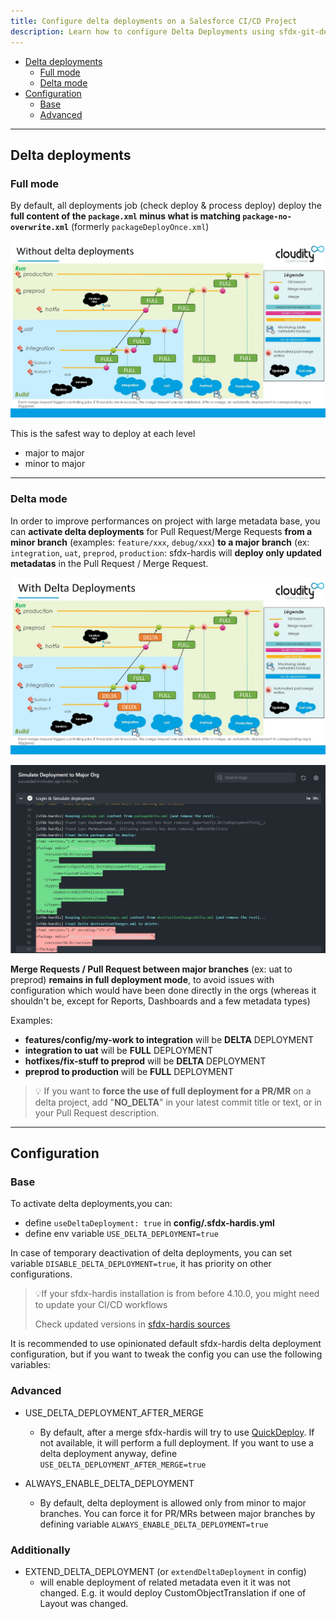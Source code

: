 ```yaml
---
title: Configure delta deployments on a Salesforce CI/CD Project
description: Learn how to configure Delta Deployments using sfdx-git-delta on a sfdx-hardis CI/CD Project
---
```

<!-- markdownlint-disable MD013 -->

- [Delta deployments](#delta-deployments)
  - [Full mode](#full-mode)
  - [Delta mode](#delta-mode)
- [Configuration](#configuration)
  - [Base](#base)
  - [Advanced](#advanced)

___

## Delta deployments

### Full mode

By default, all deployments job (check deploy & process deploy) deploy the **full content of the `package.xml` minus what is matching `package-no-overwrite.xml`** (formerly `packageDeployOnce.xml`)

![](assets/images/ci-cd-schema-delta-off.jpg)

This is the safest way to deploy at each level

- major to major
- minor to major

___

### Delta mode

In order to improve performances on project with large metadata base, you can **activate delta deployments** for Pull Request/Merge Requests **from a minor branch** (examples: `feature/xxx`, `debug/xxx`) **to a major branch** (ex: `integration`, `uat`, `preprod`, `production`: sfdx-hardis will **deploy only updated metadatas** in the Pull Request / Merge Request.

![](assets/images/ci-cd-schema-delta.jpg)

![](assets/images/screenshot-delta-deployment.jpg)

**Merge Requests / Pull Request between major branches** (ex: uat to preprod) **remains in full deployment mode**, to avoid issues with configuration which would have been done directly in the orgs (whereas it shouldn't be, except for Reports, Dashboards and a few metadata types)

Examples:

- **features/config/my-work to integration** will be **DELTA** DEPLOYMENT
- **integration to uat** will be **FULL** DEPLOYMENT
- **hotfixes/fix-stuff to preprod** will be **DELTA** DEPLOYMENT
- **preprod to production** will be **FULL** DEPLOYMENT

> 💡 If you want to **force the use of full deployment for a PR/MR** on a delta project, add "**NO_DELTA**" in your latest commit title or text, or in your Pull Request description.

___

## Configuration

### Base

To activate delta deployments,you can:

- define `useDeltaDeployment: true` in **config/.sfdx-hardis.yml**
- define env variable `USE_DELTA_DEPLOYMENT=true`

In case of temporary deactivation of delta deployments, you can set variable `DISABLE_DELTA_DEPLOYMENT=true`, it has priority on other configurations.

> 💡If your sfdx-hardis installation is from before 4.10.0, you might need to update your CI/CD workflows
>
> Check updated versions in [sfdx-hardis sources](https://github.com/hardisgroupcom/sfdx-hardis/tree/main/defaults/ci)

It is recommended to use opinionated default sfdx-hardis delta deployment configuration, but if you want to tweak the config you can use the following variables:

### Advanced

- USE_DELTA_DEPLOYMENT_AFTER_MERGE
  - By default, after a merge sfdx-hardis will try to use [QuickDeploy](salesforce-ci-cd-setup-integrations-home.md#git-providers). If not available, it will perform a full deployment. If you want to use a delta deployment anyway, define `USE_DELTA_DEPLOYMENT_AFTER_MERGE=true`

- ALWAYS_ENABLE_DELTA_DEPLOYMENT
  - By default, delta deployment is allowed only from minor to major branches. You can force it for PR/MRs between major branches by defining variable `ALWAYS_ENABLE_DELTA_DEPLOYMENT=true`

### Additionally

- EXTEND_DELTA_DEPLOYMENT (or `extendDeltaDeployment` in config)
  - will enable deployment of related metadata even it it was not changed. E.g. it would deploy CustomObjectTranslation if one of Layout was changed.
